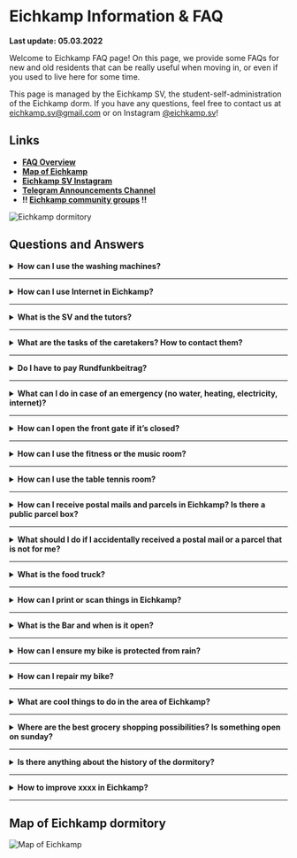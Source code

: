 # Eichkamp Information & FAQ

**Last update: 05.03.2022**

Welcome to Eichkamp FAQ page! On this page, we provide some FAQs for new and old residents that can be really useful when moving in, or even if you used to live here for some time.

This page is managed by the Eichkamp SV, the student-self-administration of the Eichkamp dorm. If you have any questions, feel free to contact us at eichkamp.sv@gmail.com or on Instagram [@eichkamp.sv](https://instagram.com/eichkamp.sv)!

## Links

* **[FAQ Overview](#Questions-and-Answers)**
* **[Map of Eichkamp](#Map-of-Eichkamp-dormitory)**
* **[Eichkamp SV Instagram](https://instagram.com/eichkamp.sv)**
* **[Telegram Announcements Channel](https://t.me/joinchat/m3HWoS7Q_hQxYjUy)**
* **!! [Eichkamp community groups](https://forms.gle/oHzzffdwopxoh39w6) !!**

![Eichkamp dormitory](https://i.imgur.com/6NCiXdI.jpg)

## Questions and Answers

<details>
<summary><strong>How can I use the washing machines?</strong></summary>
<p></p>

First, you need a **MensaCard.** This student ID (Campuscard) can be picked up at a distribution machine at your university, if you haven’t got yours yet.
Many of you already have one included into the student ID (participating universities at the moment: FU Berlin, HU Berlin, HTW, HWR, Beuth, Charité, ehb, ASH, KSHB). 
If you study at a different university, you probably got a seperate MensaCard via postal mail, and if you didn’t, you can get one at any Mensa of studierendenWERK Berlin (nearest one is TU Mensa, Hardenbergstr.), check at which time it’s open! 
You can also get one at the MensaTruck that is arriving usually once a week at Eichkamp (see more on https://stw.berlin)

Then you also have to **top up your MensaCard** (add credit to it). This usually only works by cash bills! You can top it up at the MensaTruck or at any studierendenWERK Mensa in Berlin.

With that prep out of the way **go to the washing machine room** in the basement of Haus 9 (it has a separate entrance). **[To the map](#Map-of-Eichkamp-dormitory)**

Follow the instructions displayed there (Load your clothes, up to 5kg. Select a program. Pay with the Mensa Card after selecting the machine with YOUR clothes. Go back to the machine and start the cycle. Remember to tmel).

**Costs:** 

* Washing (2 to 3 EUR)
* drying (1 to 2 EUR) 

per cycle/load depending on the temperature of the water or the length of the drying.  
You don’t have to bring your own detergent, it is included in the price.

If you have any questions, you can contact your roommates, the tutors or the SV.
</details>

---

<details>
<summary><strong>How can I use Internet in Eichkamp?</strong></summary>
<p></p>

There are two ways to connect. First, there is eduroam Wi-Fi available at many places on the site. There you can just log in with your university account. How that works depends on your university or high school. Just check the configuration settings at your high school’s website. There is also a universal tool that should work for many universities: https://cat.eduroam.org/  

The second way, which is highly recommended in terms of stability, reliability and speed, is to use your own router. Every room and WG should have a separate WAN-port, which you can use to connect to your own router’s WAN port. Normally it just works after you plug in the cable. Note that there is Gigabit internet available in Eichkamp (which is very fast!), so to get the most out of your connection, make sure to use a router that supports that, e.g. Asus RT-AC53 or Fritz!Box 4040.
</details>

---

<details>
<summary><strong>What is the SV and the tutors?</strong></summary>
<p></p>

The tutors are students who live in the dormitory and are here to help new residents and to organize events! They are employed by the STW and have consultation hours. If you want to know when they are, you can look at their door at house 15, in front of the postboxes! You can also reach the tutors via the email address tutor.eichkamp@stw.berlin.

There is also an extra tutor for the fitness room and the music room in the clubhouse. If you want to get access to the rooms, you can contact him via email: fitness.musik.tutor@gmail.com 

The SV is the student self administration of the dormitory. The current SV was newly founded in November 2020. They consist of voluntary people living here, and they also can organize events, but can do even more than that, e.g. building up a bicycle workshop or running a bar. They also get access to some rooms, material and money to realize their ideas. If you are interested in volunteering for your dormitory, please contact us! We are always happy about new people joining us! You can contact the SV directly via email (eichkamp.sv@gmail.com) or via Instagram ([@eichkamp.sv](https://instagram.com/eichkamp.sv))
</details>

---

<details>
<summary><strong>What are the tasks of the caretakers? How to contact them?</strong></summary>
<p></p>

The caretakers / janitors are mainly responsible for the maintenance of the dormitory. If something breaks in your community kitchen or bathroom, you can contact them, also if something with the internet connection, heating, water or similar does not work. They are available during their office hours in their office at the back of house 15. Also you can contact them via email (wh.ek@stw.berlin) or phone: 

0151 16600290 (Herr Bartholdi)  
0151 16600291 (Herr Schlüter)  
0151 16600287 (Herr Schulze)  
</details>

---


<details>
<summary><strong>Do I have to pay Rundfunkbeitrag?</strong></summary>
<p></p>

The studierendenWERK tells everybody who is renting a single room (no WG) to pay Rundfunkbeitrag on their own. WGs only have to pay the Rundfunkbeitrag once. 

However, the [regulation that is stated in all publically available materials by the Beitragsservice](https://www.rundfunkbeitrag.de/welcome/englisch/students_and_apprentices/index_ger.html#i_live_in_a_student_hall_of_residence_do_i_have_to_pay) (the authority who is responsible for collecting the Rundfunkbeitrag) is different: It says that only rooms, who are directly connected to a public corridor are considered as separate flats and have to pay Rundfunkbeitrag. If your room is not connected to a public corridor (and another door is in between), then you can share the Rundfunkbeitrag among everybody on your floor. This is the case in some houses in Eichkamp, but not in all. In this case, it is also recommended for the other flatmates that don't pay the fee directly to register at Beitragsservice though and refer to the flatmate that already pays. This can avoid conflicts.

Btw: The Beitragsservice has no capacities to come and check every single door constellation (also confirmed by an employee from Beitragsservice), so it's up to you and your flatmates how you want to handle the situation.

More on that: https://rundfunkbeitrag.de


</details>

---

<details>
<summary><strong>What can I do in case of an emergency (no water, heating, electricity, internet)?</strong></summary>
<p></p>

If there is an emergency with water, heating, electricity, internet while the caretakers are out of office, you can call the emergency numbers that are displayed near the entrance of each house. Notice that if you call them in a situation that is not an emergency or the caretakers are available, you have to pay the service by yourself.
</details>

---

<details>
<summary><strong>How can I open the front gate if it’s closed?</strong></summary>
<p></p>

There is a phone number you can call to open the gate instantly. For security, we do not share the number here publically, but you can [join our Telegram group](https://forms.gle/oHzzffdwopxoh39w6). The number is linked in the group description. Additionally, if you own a private car, you can ask the caretakers for a chip card.

Notice that the gate opens inductively from the inside, so if you drag e.g. a magnetic bike over the area right behind the gate, it will open automatically. That also means, if you want to drive from inside to the outside, the gate always opens automatically without further chip cards, etc.

</details>

---

<details>
<summary><strong>How can I use the fitness or the music room?</strong></summary>
<p></p>

There is a special tutor for the fitness room and the music room in the clubhouse. You can contact him via email: fitness.musik.tutor@gmail.com 

If you want to get access to the fitness room, please fill in this form: https://forms.gle/SLHtYjDzWhKHstsDA
    
**Note:** The music room is unfortunately still closed at the moment but will hopefully back soon.
</details>

---

<details>
<summary><strong>How can I use the table tennis room?</strong></summary>
<p></p>

If the room is open, you can just go inside and play :)

**Note:** Due to the current Corona situation, the table tennis room is currently closed.
</details>

---

<details>
<summary><strong>How can I receive postal mails and parcels in Eichkamp? Is there a public parcel box?</strong></summary>
<p></p>

**Your VO-Number** (that one that starts with 761-...) always has to be mentioned in the address field, so that the postman knows where to put your letter or where to bring your parcel. This number includes our house number, your floor number and your room number, in that order. 

“761” just stands for the Eichkamp dormitory in general. So for example: “761-05-03-01-0” would be the VO-No for house 5, floor 3 (the first floor ist floor 0), room 3, person 0. Alternatively, the parcel or letter can contain something as “Haus 5, Etage 3, Zimmer 1” or similar.

Often there are **parcels lost or received by another person** instead of the actual recipient. This is somehow annoying, but in many cases this just happens because the house number or VO number is missing. Unfortunately, there is no public parcel box in Eichkamp at the moment, where parcel services could just bring the packages if they do not find the receiving person. Because of strict regulations with Denkmalschutz and Brandschutz, this is unfortunately very difficult to implement.
</details>

---

<details>
<summary><strong>What should I do if I accidentally received a postal mail or a parcel that is not for me?</strong></summary>
<p></p>

If you find a letter in your postbox that is addressed to another person, you can either give it to the person directly or throw it in their postbox if you know them. If you don’t know them, you have to make sure it is sent back to the sender. To do so, just throw the letter into a postal box of Deutsche Post. If you want, you can write “Empfänger unbekannt” on the envelope before. If the letter was sent via some other carrier than Deutsche Post (e.g. pin Mail), you can give it back to the carrier. You are not allowed by law to open the letter or to throw it away!

If you received a parcel for another person you don’t know, please [join the Eichkamp Telegram group](https://forms.gle/oHzzffdwopxoh39w6) and ask if the person can pick up the parcel from you.
</details>

---

<details>
<summary><strong>What is the food truck?</strong></summary>
<p></p>

The food truck is an offer by studierendenWERK Berlin and it usually stays once a week in Eichkamp dormitory, but this may change in the future. It arrives at 11am and leaves at 2:30pm. You can buy food here, freshly made and ready-to-eat, or cold meals that you can warm up later. Additionally, there are salads, desserts, cake, some drinks, and ice cream in summer. You can look up the menu [at the STW website](https://www.stw.berlin/en/dining-facilities/foodtruck-mensa-ontheroad.html).

You can also get a new MensaCard here if you don’t have one yet, and you can top up your MensaCard with cash bills. At the truck, you can pay with MensaCard only to get the cheap student price, if you can only pay without MensaCard (Girocard, credit card or Google Pay) you have to pay the more expensive guest price.
</details>

---

<details>
<summary><strong>How can I print or scan things in Eichkamp?</strong></summary>
<p></p>

At the moment, there is no place where everybody can print or scan things. Some people might have a private printer or scanner though. If you ask nicely [in the Telegram group](https://forms.gle/oHzzffdwopxoh39w6), maybe there is somebody who can help you out. Otherwise there are multiple options to print in the area: 

* McPaper at Reichsstraße, near Theodor Heuss Platz
* Postbank at Soorstraße, near Theodor Heuss Platz
* digital-print-service at Kaiserdamm 
* And more! Just search for “copyshop” in your maps application.

Currently, the SV and other people are trying to implement a printing and scanning service directly in Eichkamp.
</details>

---

<details>
<summary><strong>What is the Bar and when is it open?</strong></summary>
<p></p>

The bar is a part of the clubhouse, located on the ground floor. It was introduced and run by our predecessor SV.
    
In summer 2021, we reopened the bar, first organizing outdoor events and later also indoor partys. Please check https://eichkamp.rocks/events to have a look what is going on right now :)
</details>

---

<details>
<summary><strong>How can I ensure my bike is protected from rain?</strong></summary>
<p></p>

Every house (except houses 11 & 12) offers a bike storage room in the basement. Normally, every resident of the house has access to the room with their normal key for the front door. Just try out which door fits your key :)
</details>

---

<details>
<summary><strong>How can I repair my bike?</strong></summary>
<p></p>

Apart from commercial (and expensive) repair services, such as Zweirad-Stadler, there is a self-service bike repair workshop at TU Berlin, called unirad ([http://unirad.blogsport.de/](http://unirad.blogsport.de/)). Something similar also exists at HU Berlin, called hubSCHRAUBER ([http://www.refrat.hu-berlin.de/hubschrauber/](http://www.refrat.hu-berlin.de/hubschrauber/)) and at FU Berlin, called FUrad ([https://furad.de/](https://furad.de/))

Furthermore, the SV in Eichkamp wants to open the same kind of workshop directly in Eichkamp! The room and some tools are already there, because the workshop already existed in the past and was run by the old SV. Stay tuned for upcoming announcements and contact the SV if you want to get involved!
</details>

---

<details>
<summary><strong>What are cool things to do in the area of Eichkamp?</strong></summary>
<p></p>

You probably noticed the **stadium** right in front of the dormitory, the Mommsenstadion. Only a few people know that you can just go inside and use the area to workout! It is usually open to the public from around 7:30 am to around 21:30 pm. The hours can slightly change sometimes. If there is an event, the stadium is obviously closed for the public. 

If you want to do sports lessons, you can use the advantage of the **TU sports centre** being right next to the dorm! There are courses offered primarily for students of Berlin universities. They are usually very affordable for students. You can [look up their course program online](https://www.tu-sport.de/).

Close to the dormitory is also the **Teufelsberg and the Drachenberg**. The Teufelsberg is quite famous in Berlin and there is a big former listening device on top of it, now it’s mostly a ruin. Also there are some exhibitions or events sometimes, and sometimes you can get a drink. You have to pay a small entrance fee though. The Drachenberg is just a hill with a flat surface. You can go up to see the sunset, to have a great overview of the city, just to chill or to sled in winter.

If you looked around the dormitory grounds a little bit, you may have noticed that there is a special house right adjacent to the Eichkamp dormitory, the so-called **Bonhoefferhaus** at Marienburger Allee. It was the family home of the famous anti-Nazi dissident Dietrich Bonhoeffer. Today it is kind of a museum and there are sometimes guided tours. You can [inform yourself about it online](https://www.bonhoeffer-haus-berlin.de/).
</details>

---

<details>
<summary><strong>Where are the best grocery shopping possibilities? Is something open on sunday?</strong></summary>
<p></p>

At Theodor-Heuss-Platz, there is a really big and spacious REWE and an Aldi. Another REWE (somewhat smaller, but really good though) is at S Grunewald with a seperate beverages store. The next EDEKA is at Königin-Elisabeth-Straße.

If you really need something urgently on Sunday, you can go to Ulrich at S Zoo. It is one of the only grocery stores in the area that opens on Sundays :)
</details>

---

<details>
<summary><strong>Is there anything about the history of the dormitory?</strong></summary>
<p></p>

Yes! Have a look at http://eichkamp.net/. This is a web page by old Eichkampers, where they collected some material about their time at Eichkamp. Some of them even made a book about the history, which is available here: http://eichkamp.net/chronik/chronik.pdf 

Maybe we also provide historic material on the SV website in the future :)
</details>

---

<details>
<summary><strong>How to improve xxxx in Eichkamp?</strong></summary>
<p></p>

Contact the SV or become a member and get involved :)  
Our email is eichkamp.sv@gmail.com, and our Instagram is [@eichkamp.sv](https://instagram.com/eichkamp.sv). 

We look forward to your ideas!
</details>

---

## Map of Eichkamp dormitory

![Map of Eichkamp](https://i.imgur.com/u0kQHbQ.jpg)
